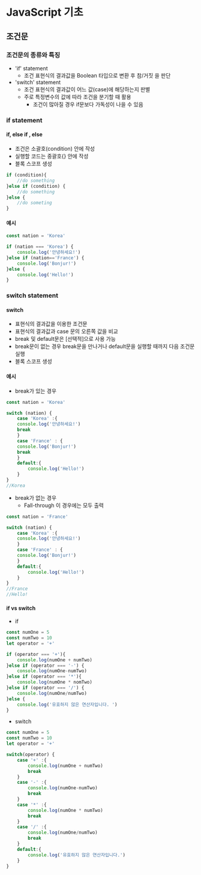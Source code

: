 # JavaScript 기초

## 조건문

### 조건문의 종류와 특징

- 'if' statement
  - 조건 표현식의 결과값을 Boolean 타입으로 변환 후 참/거짓 을 판단
- 'switch' statement
  - 조건 표현식의 결과값이 어느 값(case)에 해당하는지 판별
  - 주로 특정변수의 값에 따라 조건을 분기할 때 활용
    - 조건이 많아질 경우 if문보다 가독성이 나을 수 있음

### if statement

#### if, else if , else

- 조건은 소괄호(condition) 안에 작성
- 실행할 코드는 중괄호{} 안에 작성
- 블록 스코프 생성

```javascript
if (condition){
    //do something
}else if (condition) {
    //do something
}else {
    //do someting
}
```

#### 예시

```javascript
const nation = 'Korea'

if (nation === 'Korea') {
    console.log('안녕하세요!')
}else if (nation=='France') {
    console.log('Bonjur!')
}else {
    console.log('Hello!')
}
```

### switch statement

#### switch

- 표현식의 결과값을 이용한 조건문 
- 표현식의 결과값과 case 문의 오른쪽 값을 비교
- break 및 default문은 [선택적]으로 사용 가능
- break문이 없는 경우 break문을 만나거나 default문을 실행할 때까지 다음 조건문 실행
- 블록 스코프 생성

#### 예시

- break가 있는 경우

```javascript
const nation = 'Korea'

switch (nation) {
    case 'Korea' :{
    console.log('안녕하세요!')
    break
	}
	case 'France' : {
    console.log('Bonjur!')
    break
	}
    default:{
        console.log('Hello!')
    }
}
//Korea
```

- break가 없는 경우
  - Fall-through 이 경우에는 모두 출력 

```javascript
const nation = 'France'

switch (nation) {
    case 'Korea' :{
    console.log('안녕하세요!')
	}
	case 'France' : {
    console.log('Bonjur!')
	}
    default:{
        console.log('Hello!')
    }
}
//France
//Hello!
```



#### if vs switch

- if

```javascript
const numOne = 5
const numTwo = 10
let operator = '+'

if (operator === '+'){
    console.log(numOne + numTwo)
}else if (operator === '-') {
    console.log(numOne-numTwo)
}else if (operator === '*'){
    console.log(numOne * nomTwo)
}else if (operator === '/') {
    console.log(numOne/numTwo)
}else {
    console.log('유효하지 않은 연산자입니다. ')
}
```

- switch

```javascript
const numOne = 5
const numTwo = 10
let operator = '+'

switch(operator) {
    case '+' :{
        console.log(numOne + numTwo)
        break
    }
    case '-' :{
        console.log(numOne-numTwo)
        break
    }
    case '*' :{
        console.log(numOne * numTwo)
        break
    }
    case '/' :{
        console.log(numOne/numTwo)
        break
    }
    default:{
        console.log('유효하지 않은 연산자입니다.')
    }
}
```

